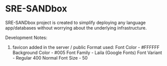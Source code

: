 # SRE-SANDbox
SRE-SANDbox project is created to simplify deploying any language app/databases without worrying about the underlying infrastructure. 

Development Notes: 
1. favicon added in the server / public 
Format used: 
Font Color - #FFFFFF
Background Color - #005
Font Family - Laila (Google Fonts)
Font Variant - Regular 400 Normal 
Font Size - 50 


